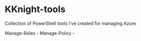 # KKnight-tools
Collection of PowerShell tools I've created for managing Azure

Manage-Roles - 
Manage-Policy - 
